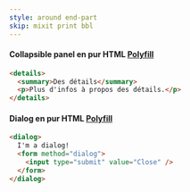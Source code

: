 ```yaml
---
style: around end-part
skip: mixit print bbl
---
```


#### Collapsible panel en pur HTML [Polyfill](https://github.com/chemerisuk/better-details-polyfill/)

```html
<details>
  <summary>Des détails</summary>
  <p>Plus d'infos à propos des détails.</p>
</details>
```

#### Dialog en pur HTML [Polyfill](https://github.com/GoogleChrome/dialog-polyfill)
```html
<dialog>
  I'm a dialog!
  <form method="dialog">
    <input type="submit" value="Close" />
  </form>
</dialog>
```


